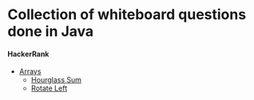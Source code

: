 # Collection of whiteboard questions done in Java

#### HackerRank
- [Arrays](src/main/java/hackerrank/arrays) 
  - [Hourglass Sum](/src/main/java/hackerrank/arrays/HourglassSum.java)
  - [Rotate Left](/src/main/java/hackerrank/arrays/RotateLeft.java)


